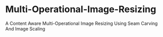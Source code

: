 # Multi-Operational-Image-Resizing
A Content Aware Multi-Operational Image Resizing Using Seam Carving And Image Scaling
